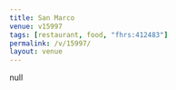 ```yaml
---
title: San Marco
venue: v15997
tags: [restaurant, food, "fhrs:412483"]
permalink: /v/15997/
layout: venue
---
```

null